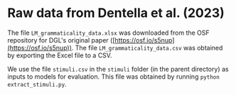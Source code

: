 # Raw data from Dentella et al. (2023)

The file `LM_grammaticality_data.xlsx` was downloaded from the OSF repository for DGL's original paper ([https://osf.io/s5nup](https://osf.io/s5nup)).
The file `LM_grammaticality_data.csv` was obtained by exporting the Excel file to a CSV.

We use the file `stimuli.csv` in the `stimuli` folder (in the parent directory) as inputs to models for evaluation.
This file was obtained by running `python extract_stimuli.py`.
